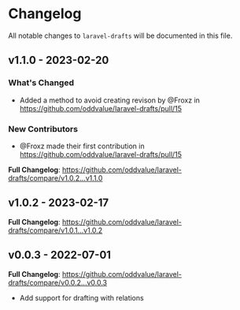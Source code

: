 # Changelog

All notable changes to `laravel-drafts` will be documented in this file.

## v1.1.0 - 2023-02-20

### What's Changed

- Added a method to avoid creating revison by @Froxz in https://github.com/oddvalue/laravel-drafts/pull/15

### New Contributors

- @Froxz made their first contribution in https://github.com/oddvalue/laravel-drafts/pull/15

**Full Changelog**: https://github.com/oddvalue/laravel-drafts/compare/v1.0.2...v1.1.0

## v1.0.2 - 2023-02-17

**Full Changelog**: https://github.com/oddvalue/laravel-drafts/compare/v1.0.1...v1.0.2

## v0.0.3 - 2022-07-01

**Full Changelog**: https://github.com/oddvalue/laravel-drafts/compare/v0.0.2...v0.0.3

- Add support for drafting with relations
